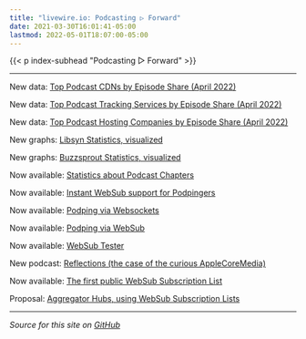 ```yaml
---
title: "livewire.io: Podcasting ▷ Forward"
date: 2021-03-30T16:01:41-05:00
lastmod: 2022-05-01T18:07:00-05:00
---
```


{{< p index-subhead "Podcasting ▷ Forward" >}}

---

New data: [Top Podcast CDNs by Episode Share (April 2022)](/podcast-cdns-by-episode-share)

New data: [Top Podcast Tracking Services by Episode Share (April 2022)](/podcast-trackers-by-episode-share)

New data: [Top Podcast Hosting Companies by Episode Share (April 2022)](/podcast-hosts-by-episode-share)

New graphs: [Libsyn Statistics, visualized](/libsyn-stats-visualized)

New graphs: [Buzzsprout Statistics, visualized](/buzzsprout-stats-visualized)

Now available: [Statistics about Podcast Chapters](/podcast-chapters-stats)

Now available: [Instant WebSub support for Podpingers](/instant-websub-for-podpingers)

Now available: [Podping via Websockets](/podping-via-websockets)

Now available: [Podping via WebSub](/podping-via-websub)

Now available: [WebSub Tester](/websub-tester)

New podcast: [Reflections (the case of the curious AppleCoreMedia)](/new-podcast-reflections)

Now available: [The first public WebSub Subscription List](/first-public-subscription-list)

Proposal: [Aggregator Hubs, using WebSub Subscription Lists](/aggregator-hubs)

---

*Source for this site on [GitHub](https://github.com/skymethod/livewire-web)*
